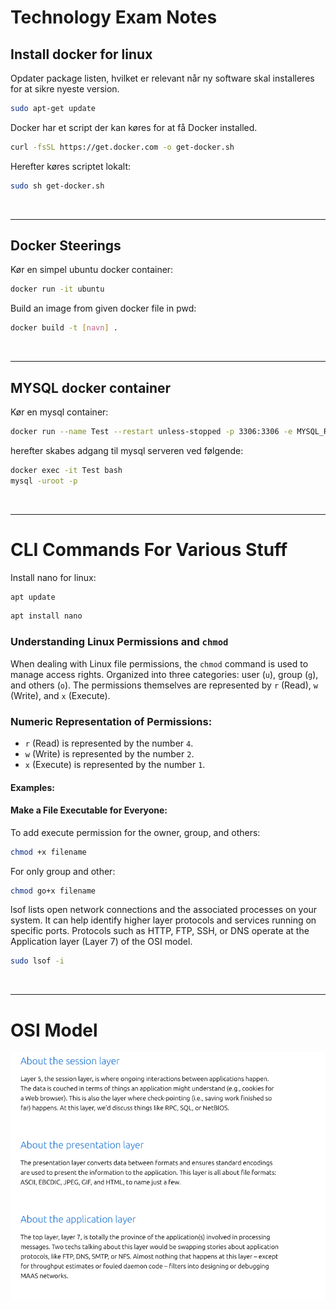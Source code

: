 # Technology Exam Notes

## Install docker for linux

Opdater package listen, hvilket er relevant når ny
software skal installeres for at sikre nyeste version.
```bash
sudo apt-get update
```

Docker har et script der kan køres 
for at få Docker installed.

```bash
curl -fsSL https://get.docker.com -o get-docker.sh
```

Herefter køres scriptet lokalt:
```bash
sudo sh get-docker.sh
```

<br>

---

## Docker Steerings

Kør en simpel ubuntu docker container:
```bash
docker run -it ubuntu
```

Build an image from given docker file in pwd:
```bash 
docker build -t [navn] .
```

<br>

---

## MYSQL docker container

Kør en mysql container:
```bash
docker run --name Test --restart unless-stopped -p 3306:3306 -e MYSQL_ROOT_PASSWORD=test -d mysql
```

herefter skabes adgang til mysql serveren ved følgende:
```bash
docker exec -it Test bash
mysql -uroot -p
```

<br>

---

# CLI Commands For Various Stuff

Install nano for linux:
```bash
apt update
```
```bash
apt install nano
```

### Understanding Linux Permissions and `chmod`

When dealing with Linux file permissions, 
the `chmod` command is used to manage access rights. 
Organized into three 
categories: user (`u`), group (`g`), 
and others (`o`). 
The permissions themselves are represented by `r` 
(Read), `w` (Write), and `x` (Execute).

### Numeric Representation of Permissions:

- `r` (Read) is represented by the number `4`.
- `w` (Write) is represented by the number `2`.
- `x` (Execute) is represented by the number `1`.

#### Examples:

#### Make a File Executable for Everyone:

To add execute permission for the 
owner, group, and others:
```bash
chmod +x filename
```

For only group and other:
```bash
chmod go+x filename
```

lsof lists open network connections and the 
associated processes on your system.
It can help identify higher layer 
protocols and services running on specific ports. 
Protocols such as HTTP, FTP, SSH, or 
DNS operate at the Application layer (Layer 7) 
of the OSI model.
```bash
sudo lsof -i
```

<br>

---
# OSI Model


![OSI Layer 5, 6, 7](img/OSI5-7.png)
